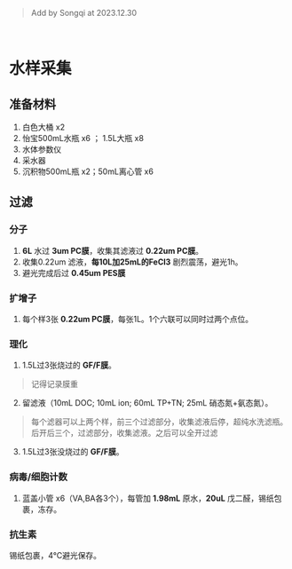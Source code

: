 

>Add by Songqi at 2023.12.30

<br/>  

# 水样采集
## 准备材料
1. 白色大桶 x2
2. 怡宝500mL水瓶 x6 ； 1.5L大瓶 x8
3. 水体参数仪
4. 采水器
5. 沉积物500mL瓶 x2；50mL离心管 x6

## 过滤
### 分子
1. **6L** 水过 **3um PC膜**，收集其滤液过 **0.22um PC膜**。
2. 收集0.22um 滤液，**每10L加25mL的FeCl3** 剧烈震荡，避光1h。
3. 避光完成后过 **0.45um PES膜**
### 扩增子
1. 每个样3张 **0.22um PC膜**，每张1L。1个六联可以同时过两个点位。
### 理化
1. 1.5L过3张烧过的 **GF/F膜**。
>记得记录膜重
2. 留滤液（10mL DOC; 10mL ion; 60mL TP+TN; 25mL 硝态氮+氨态氮）。
>每个滤器可以上两个样，前三个过滤部分，收集滤液后停，超纯水洗滤瓶。后开后三个，过滤部分，收集滤液。之后可以全开过滤  
3. 1.5L过3张没烧过的 **GF/F膜**。
### 病毒/细胞计数
1. 蓝盖小管 x6（VA,BA各3个），每管加 **1.98mL** 原水，**20uL** 戊二醛，锡纸包裹，冻存。
### 抗生素
锡纸包裹，4℃避光保存。
